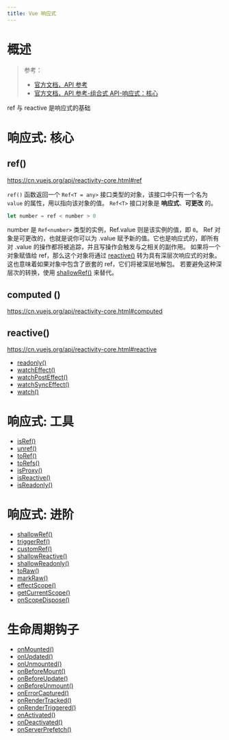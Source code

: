 ```yaml
---
title: Vue 响应式
---
```


# 概述

> 参考：
> - [官方文档，API 参考](https://cn.vuejs.org/api/)
> - [官方文档，API 参考-组合式 API-响应式：核心](https://cn.vuejs.org/api/reactivity-core.html)

ref 与 reactive 是响应式的基础

# 响应式: 核心

## ref()

https://cn.vuejs.org/api/reactivity-core.html#ref

`ref()` 函数返回一个 `Ref<T = any>` 接口类型的对象，该接口中只有一个名为 `value` 的属性，用以指向该对象的值。
`Ref<T>` 接口对象是 **响应式**、**可更改** 的。

```javascript
let number = ref < number > 0
```

number 是 `Ref<number>` 类型的实例，Ref.value 则是该实例的值，即 `0`。
Ref 对象是可更改的，也就是说你可以为 .value 赋予新的值。它也是响应式的，即所有对 .value 的操作都将被追踪，并且写操作会触发与之相关的副作用。
如果将一个对象赋值给 ref，那么这个对象将通过 [reactive()](https://cn.vuejs.org/api/reactivity-core.html#reactive) 转为具有深层次响应式的对象。这也意味着如果对象中包含了嵌套的 ref，它们将被深层地解包。
若要避免这种深层次的转换，使用 [shallowRef()](https://cn.vuejs.org/api/reactivity-advanced.html#shallowref) 来替代。

## computed ()

https://cn.vuejs.org/api/reactivity-core.html#computed

## reactive()

https://cn.vuejs.org/api/reactivity-core.html#reactive

- [readonly()](https://cn.vuejs.org/api/reactivity-core.html#readonly)
- [watchEffect()](https://cn.vuejs.org/api/reactivity-core.html#watcheffect)
- [watchPostEffect()](https://cn.vuejs.org/api/reactivity-core.html#watchposteffect)
- [watchSyncEffect()](https://cn.vuejs.org/api/reactivity-core.html#watchsynceffect)
- [watch()](https://cn.vuejs.org/api/reactivity-core.html#watch)

# 响应式: 工具

- [isRef()](https://cn.vuejs.org/api/reactivity-utilities.html#isref)
- [unref()](https://cn.vuejs.org/api/reactivity-utilities.html#unref)
- [toRef()](https://cn.vuejs.org/api/reactivity-utilities.html#toref)
- [toRefs()](https://cn.vuejs.org/api/reactivity-utilities.html#torefs)
- [isProxy()](https://cn.vuejs.org/api/reactivity-utilities.html#isproxy)
- [isReactive()](https://cn.vuejs.org/api/reactivity-utilities.html#isreactive)
- [isReadonly()](https://cn.vuejs.org/api/reactivity-utilities.html#isreadonly)

# 响应式: 进阶

- [shallowRef()](https://cn.vuejs.org/api/reactivity-advanced.html#shallowref)
- [triggerRef()](https://cn.vuejs.org/api/reactivity-advanced.html#triggerref)
- [customRef()](https://cn.vuejs.org/api/reactivity-advanced.html#customref)
- [shallowReactive()](https://cn.vuejs.org/api/reactivity-advanced.html#shallowreactive)
- [shallowReadonly()](https://cn.vuejs.org/api/reactivity-advanced.html#shallowreadonly)
- [toRaw()](https://cn.vuejs.org/api/reactivity-advanced.html#toraw)
- [markRaw()](https://cn.vuejs.org/api/reactivity-advanced.html#markraw)
- [effectScope()](https://cn.vuejs.org/api/reactivity-advanced.html#effectscope)
- [getCurrentScope()](https://cn.vuejs.org/api/reactivity-advanced.html#getcurrentscope)
- [onScopeDispose()](https://cn.vuejs.org/api/reactivity-advanced.html#onscopedispose)

# 生命周期钩子

- [onMounted()](https://cn.vuejs.org/api/composition-api-lifecycle.html#onmounted)
- [onUpdated()](https://cn.vuejs.org/api/composition-api-lifecycle.html#onupdated)
- [onUnmounted()](https://cn.vuejs.org/api/composition-api-lifecycle.html#onunmounted)
- [onBeforeMount()](https://cn.vuejs.org/api/composition-api-lifecycle.html#onbeforemount)
- [onBeforeUpdate()](https://cn.vuejs.org/api/composition-api-lifecycle.html#onbeforeupdate)
- [onBeforeUnmount()](https://cn.vuejs.org/api/composition-api-lifecycle.html#onbeforeunmount)
- [onErrorCaptured()](https://cn.vuejs.org/api/composition-api-lifecycle.html#onerrorcaptured)
- [onRenderTracked()](https://cn.vuejs.org/api/composition-api-lifecycle.html#onrendertracked)
- [onRenderTriggered()](https://cn.vuejs.org/api/composition-api-lifecycle.html#onrendertriggered)
- [onActivated()](https://cn.vuejs.org/api/composition-api-lifecycle.html#onactivated)
- [onDeactivated()](https://cn.vuejs.org/api/composition-api-lifecycle.html#ondeactivated)
- [onServerPrefetch()](https://cn.vuejs.org/api/composition-api-lifecycle.html#onserverprefetch)
